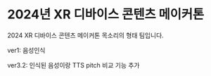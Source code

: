 # 2024년 XR 디바이스 콘텐츠 메이커톤
2024 XR 디바이스 콘텐츠 메이커톤 목소리의 형태 팀입니다.

ver1: 음성인식

ver3.2: 인식된 음성이랑 TTS pitch 비교 기능 추가
